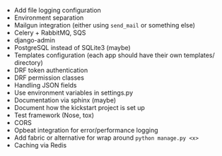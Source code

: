 - Add file logging configuration
- Environment separation
- Mailgun integration (either using `send_mail` or something else)
- Celery + RabbitMQ, SQS
- django-admin
- PostgreSQL instead of SQLite3 (maybe)
- Templates configuration (each app should have their own templates/ directory)
- DRF token authentication
- DRF permission classes
- Handling JSON fields
- Use environment variables in settings.py
- Documentation via sphinx (maybe)
- Document how the kickstart project is set up
- Test framework (Nose, tox)
- CORS
- Opbeat integration for error/performance logging
- Add fabric or alternative for wrap around `python manage.py <x>`
- Caching via Redis
